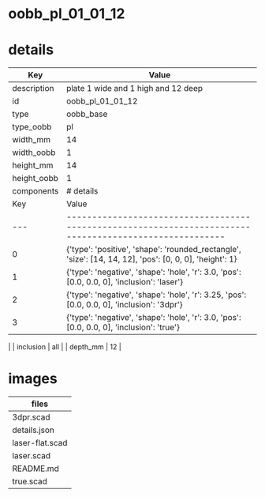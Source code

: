# oobb_pl_01_01_12
# details
| Key         | Value                                                                                                                                                                                                                                                                                                                                                                                           |
| ----------- | ----------------------------------------------------------------------------------------------------------------------------------------------------------------------------------------------------------------------------------------------------------------------------------------------------------------------------------------------------------------------------------------------- |
| description | plate 1 wide and 1 high and 12 deep                                                                                                                                                                                                                                                                                                                                                             |
| id          | oobb_pl_01_01_12                                                                                                                                                                                                                                                                                                                                                                                |
| type        | oobb_base                                                                                                                                                                                                                                                                                                                                                                                       |
| type_oobb   | pl                                                                                                                                                                                                                                                                                                                                                                                              |
| width_mm    | 14                                                                                                                                                                                                                                                                                                                                                                                              |
| width_oobb  | 1                                                                                                                                                                                                                                                                                                                                                                                               |
| height_mm   | 14                                                                                                                                                                                                                                                                                                                                                                                              |
| height_oobb | 1                                                                                                                                                                                                                                                                                                                                                                                               |
| components  | # details
| Key | Value                                                                                                   |
| --- | ------------------------------------------------------------------------------------------------------- |
| 0   | {'type': 'positive', 'shape': 'rounded_rectangle', 'size': [14, 14, 12], 'pos': [0, 0, 0], 'height': 1} |
| 1   | {'type': 'negative', 'shape': 'hole', 'r': 3.0, 'pos': [0.0, 0.0, 0], 'inclusion': 'laser'}             |
| 2   | {'type': 'negative', 'shape': 'hole', 'r': 3.25, 'pos': [0.0, 0.0, 0], 'inclusion': '3dpr'}             |
| 3   | {'type': 'negative', 'shape': 'hole', 'r': 3.0, 'pos': [0.0, 0.0, 0], 'inclusion': 'true'}              |
 |
| inclusion   | all                                                                                                                                                                                                                                                                                                                                                                                             |
| depth_mm    | 12                                                                                                                                                                                                                                                                                                                                                                                              |

# images


| files |
| --- |
| 3dpr.scad |
| details.json |
| laser-flat.scad |
| laser.scad |
| README.md |
| true.scad |
